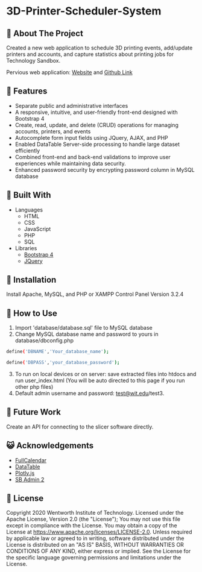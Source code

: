 # 3D-Printer-Scheduler-System

## 📅 About The Project
Created a new web application to schedule 3D printing events, add/update printers and accounts, and capture statistics about printing jobs for Technology Sandbox.

Pervious web application: [Website](https://sandbox-ui.firebaseapp.com/) and [Github Link](https://github.com/wittechsandbox/printer-queue)

## 🎨 Features
* Separate public and administrative interfaces
* A responsive, intuitive, and user-friendly front-end designed with Bootstrap 4
* Create, read, update, and delete (CRUD) operations for managing accounts, printers, and events
* Autocomplete form input fields using JQuery, AJAX, and PHP
* Enabled DataTable Server-side processing to handle large dataset efficiently
* Combined front-end and back-end validations to improve user experiences while maintaining data security. 
* Enhanced password security by encrypting password column in MySQL database

## 🔧 Built With
* Languages
    * HTML
    * CSS
    * JavaScript
    * PHP
    * SQL
* Libraries
    * [Bootstrap 4](https://getbootstrap.com)
    * [JQuery](https://jquery.com)

## 🚩 Installation
Install Apache, MySQL, and PHP or XAMPP Control Panel Version 3.2.4

## 🤖 How to Use
1.	Import 'database/database.sql' file to MySQL database
2.	Change MySQL database name and password to yours in database/dbconfig.php
```sh
define('DBNAME','Your_database_name');
```
```sh
define('DBPASS','your_database_password');
```
3.	To run on local devices or on server: save extracted files into htdocs and run user_index.html (You will be auto directed to this page if you run other php files)
4.	Default admin username and password: test@wit.edu/test3. 

##  🚀 Future Work
Create an API for connecting to the slicer software directly.

## 😺 Acknowledgements
* [FullCalendar]( https://fullcalendar.io/)
* [DataTable](https://datatables.net/)
* [Plotly.js](https://plotly.com/javascript/)
* [SB Admin 2](https://startbootstrap.com/templates/sb-admin/)

##  📜 License
Copyright 2020 Wentworth Institute of Technology.
Licensed under the Apache License, Version 2.0 (the "License"); You may not use this file except in compliance with the License. You may obtain a copy of the License at https://www.apache.org/licenses/LICENSE-2.0. 
Unless required by applicable law or agreed to in writing, software distributed under the License is distributed on an "AS IS" BASIS, WITHOUT WARRANTIES OR CONDITIONS OF ANY KIND, either express or implied.
See the License for the specific language governing permissions and limitations under the License.


